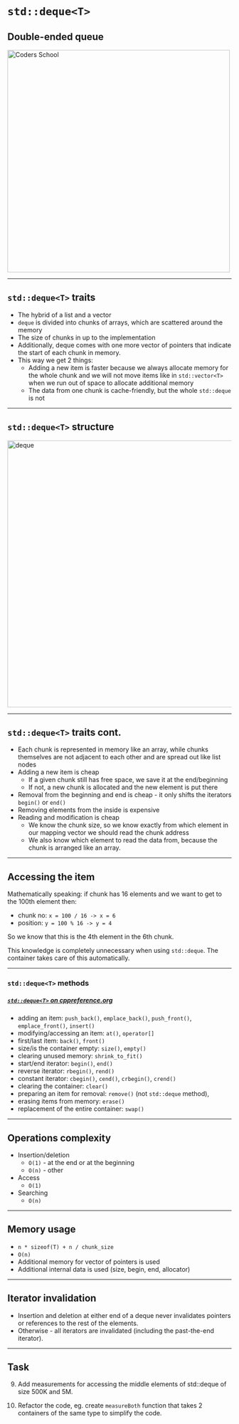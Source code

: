 <!-- .slide: data-background="#111111" -->

# `std::deque<T>`

## Double-ended queue

<a href="https://coders.school">
    <img width="500" src="../img/coders_school_logo.png"  alt="Coders School" class="plain">
</a>

___

## `std::deque<T>` traits

* <!-- .element: class="fragment fade-in" --> The hybrid of a list and a vector
* <!-- .element: class="fragment fade-in" --> <code>deque</code> is divided into chunks of arrays, which are scattered around the memory
* <!-- .element: class="fragment fade-in" --> The size of chunks in up to the implementation
* <!-- .element: class="fragment fade-in" --> Additionally, deque comes with one more vector of pointers that indicate the start of each chunk in memory.
* <!-- .element: class="fragment fade-in" --> This way we get 2 things:
  * Adding a new item is faster because we always allocate memory for the whole chunk and we will not move items like in `std::vector<T>` when we run out of space to allocate additional memory
  * The data from one chunk is cache-friendly, but the whole `std::deque` is not

___

## `std::deque<T>` structure

<img height="600" src="../img/deque-white.png" src="img/deque-white.png" alt="deque" class="plain">

___

## `std::deque<T>` traits cont.

* <!-- .element: class="fragment fade-in" --> Each chunk is represented in memory like an array, while chunks themselves are not adjacent to each other and are spread out like list nodes
* <!-- .element: class="fragment fade-in" --> Adding a new item is cheap
  * If a given chunk still has free space, we save it at the end/beginning
  * If not, a new chunk is allocated and the new element is put there
* <!-- .element: class="fragment fade-in" --> Removal from the beginning and end is cheap - it only shifts the iterators <code>begin()</code> or <code>end()</code>
* <!-- .element: class="fragment fade-in" --> Removing elements from the inside is expensive
* <!-- .element: class="fragment fade-in" --> Reading and modification is cheap
  * We know the chunk size, so we know exactly from which element in our mapping vector we should read the chunk address
  * We also know which element to read the data from, because the chunk is arranged like an array.

___

## Accessing the item

Mathematically speaking: if chunk has 16 elements and we want to get to the 100th element then:

* chunk no: `x = 100 / 16 -> x = 6`
* position: `y = 100 % 16 -> y = 4`

So we know that this is the 4th element in the 6th chunk.
<!-- .element: class="fragment fade-in" -->

This knowledge is completely unnecessary when using `std::deque`. The container takes care of this automatically.
<!-- .element: class="fragment fade-in" -->

___

### `std::deque<T>` methods

##### [`std::deque<T>` on cppreference.org](https://en.cppreference.com/w/cpp/container/deque)


* <!-- .element: class="fragment fade-in" --> adding an item: <code>push_back()</code>, <code>emplace_back()</code>, <code>push_front()</code>, <code>emplace_front()</code>, <code>insert()</code>
* <!-- .element: class="fragment fade-in" --> modifying/accessing an item: <code class="fragment highlight-green">at()</code>, <code class="fragment highlight-green">operator[]</code>
* <!-- .element: class="fragment fade-in" --> first/last item: <code>back()</code>, <code>front()</code>
* <!-- .element: class="fragment fade-in" --> size/is the container empty: <code>size()</code>, <code>empty()</code>
* <!-- .element: class="fragment fade-in" --> clearing unused memory: <code class="fragment highlight-green">shrink_to_fit()</code>
* <!-- .element: class="fragment fade-in" --> start/end iterator: <code>begin()</code>, <code>end()</code>
* <!-- .element: class="fragment fade-in" --> reverse iterator: <code>rbegin()</code>, <code>rend()</code>
* <!-- .element: class="fragment fade-in" --> constant iterator: <code>cbegin()</code>, <code>cend()</code>, <code>crbegin()</code>, <code>crend()</code>
* <!-- .element: class="fragment fade-in" --> clearing the container: <code>clear()</code>
* <!-- .element: class="fragment fade-in" --> preparing an item for removal: <code>remove()</code> (not <code>std::deque</code> method),
* <!-- .element: class="fragment fade-in" --> erasing items from memory: <code>erase()</code>
* <!-- .element: class="fragment fade-in" --> replacement of the entire container: <code>swap()</code>

___

## Operations complexity

* <!-- .element: class="fragment fade-in" --> Insertion/deletion
  * <!-- .element: class="fragment fade-in" --> <code>O(1)</code> - at the end or at the beginning
  * <!-- .element: class="fragment fade-in" --> <code>O(n)</code> - other
* <!-- .element: class="fragment fade-in" --> Access
  * <!-- .element: class="fragment fade-in" --> <code>O(1)</code>
* <!-- .element: class="fragment fade-in" --> Searching
  * <!-- .element: class="fragment fade-in" --> <code>O(n)</code>

___

## Memory usage

* <!-- .element: class="fragment fade-in" --> <code>n * sizeof(T) + n / chunk_size</code>
* <!-- .element: class="fragment fade-in" --> <code>O(n)</code>
* <!-- .element: class="fragment fade-in" --> Additional memory for vector of pointers is used
* <!-- .element: class="fragment fade-in" --> Additional internal data is used (size, begin, end, allocator)

___

## Iterator invalidation

* <!-- .element: class="fragment fade-in" --> Insertion and deletion at either end of a deque never invalidates pointers or references to the rest of the elements.
* <!-- .element: class="fragment fade-in" --> Otherwise - all iterators are invalidated (including the past-the-end iterator).

___

## Task

9. Add measurements for accessing the middle elements of std::deque of size 500K and 5M.

10. Refactor the code, eg. create `measureBoth` function that takes 2 containers of the same type to simplify the code.
